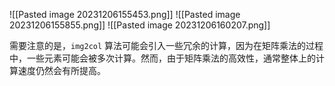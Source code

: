 ![[Pasted image 20231206155453.png]]
![[Pasted image 20231206155855.png]]
![[Pasted image 20231206160207.png]]


需要注意的是，`img2col` 算法可能会引入一些冗余的计算，因为在矩阵乘法的过程中，一些元素可能会被多次计算。然而，由于矩阵乘法的高效性，通常整体上的计算速度仍然会有所提高。